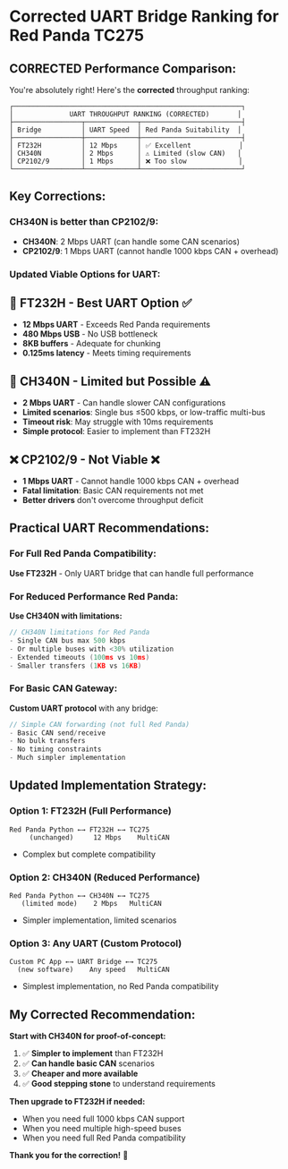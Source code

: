 # Corrected UART Bridge Ranking for Red Panda TC275

## **CORRECTED Performance Comparison:**

You're absolutely right! Here's the **corrected** throughput ranking:

```
┌─────────────────────────────────────────────────────────┐
│              UART THROUGHPUT RANKING (CORRECTED)       │
├─────────────────┬─────────────┬─────────────────────────┤
│ Bridge          │ UART Speed  │ Red Panda Suitability  │
├─────────────────┼─────────────┼─────────────────────────┤
│ FT232H          │ 12 Mbps     │ ✅ Excellent            │
│ CH340N          │ 2 Mbps      │ ⚠️ Limited (slow CAN)   │
│ CP2102/9        │ 1 Mbps      │ ❌ Too slow             │
└─────────────────┴─────────────┴─────────────────────────┘
```

## **Key Corrections:**

### **CH340N is better than CP2102/9:**
- **CH340N**: 2 Mbps UART (can handle some CAN scenarios)
- **CP2102/9**: 1 Mbps UART (cannot handle 1000 kbps CAN + overhead)

### **Updated Viable Options for UART:**

## **🥇 FT232H - Best UART Option** ✅
- **12 Mbps UART** - Exceeds Red Panda requirements
- **480 Mbps USB** - No USB bottleneck  
- **8KB buffers** - Adequate for chunking
- **0.125ms latency** - Meets timing requirements

## **🥈 CH340N - Limited but Possible** ⚠️
- **2 Mbps UART** - Can handle slower CAN configurations
- **Limited scenarios**: Single bus ≤500 kbps, or low-traffic multi-bus
- **Timeout risk**: May struggle with 10ms requirements
- **Simple protocol**: Easier to implement than FT232H

## **❌ CP2102/9 - Not Viable** ❌
- **1 Mbps UART** - Cannot handle 1000 kbps CAN + overhead
- **Fatal limitation**: Basic CAN requirements not met
- **Better drivers** don't overcome throughput deficit

## **Practical UART Recommendations:**

### **For Full Red Panda Compatibility:**
**Use FT232H** - Only UART bridge that can handle full performance

### **For Reduced Performance Red Panda:**
**Use CH340N with limitations:**
```c
// CH340N limitations for Red Panda
- Single CAN bus max 500 kbps
- Or multiple buses with <30% utilization  
- Extended timeouts (100ms vs 10ms)
- Smaller transfers (1KB vs 16KB)
```

### **For Basic CAN Gateway:**
**Custom UART protocol** with any bridge:
```c
// Simple CAN forwarding (not full Red Panda)
- Basic CAN send/receive
- No bulk transfers
- No timing constraints
- Much simpler implementation
```

## **Updated Implementation Strategy:**

### **Option 1: FT232H (Full Performance)**
```
Red Panda Python ←→ FT232H ←→ TC275
     (unchanged)     12 Mbps    MultiCAN
```
- Complex but complete compatibility

### **Option 2: CH340N (Reduced Performance)**  
```
Red Panda Python ←→ CH340N ←→ TC275
   (limited mode)    2 Mbps   MultiCAN
```
- Simpler implementation, limited scenarios

### **Option 3: Any UART (Custom Protocol)**
```
Custom PC App ←→ UART Bridge ←→ TC275
  (new software)    Any speed   MultiCAN  
```
- Simplest implementation, no Red Panda compatibility

## **My Corrected Recommendation:**

**Start with CH340N for proof-of-concept:**
1. ✅ **Simpler to implement** than FT232H
2. ✅ **Can handle basic CAN** scenarios  
3. ✅ **Cheaper and more available**
4. ✅ **Good stepping stone** to understand requirements

**Then upgrade to FT232H if needed:**
- When you need full 1000 kbps CAN support
- When you need multiple high-speed buses
- When you need full Red Panda compatibility

**Thank you for the correction!** 🎯